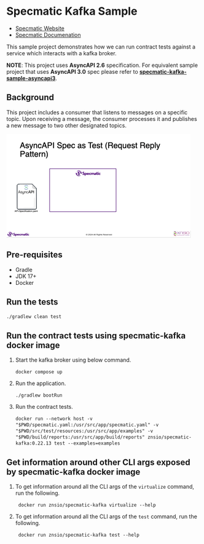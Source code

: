 # Specmatic Kafka Sample

* [Specmatic Website](https://specmatic.io)
* [Specmatic Documenation](https://specmatic.io/documentation.html)

This sample project demonstrates how we can run contract tests against a service which interacts with a kafka broker.

**NOTE**: This project uses **AsyncAPI 2.6** specification. For equivalent sample project that uses **AsyncAPI 3.0** spec please refer to **[specmatic-kafka-sample-asyncapi3](https://github.com/znsio/specmatic-kafka-sample-asyncapi3)**.

## Background
This project includes a consumer that listens to messages on a specific topic.
Upon receiving a message, the consumer processes it and publishes a new message to two other designated topics.

![Specmatic Kafka Sample Architecture](AsyncAPI-Request-Reply-Draft.gif)


## Pre-requisites
* Gradle
* JDK 17+
* Docker

## Run the tests
```shell
./gradlew clean test
```

## Run the contract tests using specmatic-kafka docker image

1. Start the kafka broker using below command.
   ```shell
   docker compose up
   ```
2. Run the application.
   ```shell
   ./gradlew bootRun
   ```
3. Run the contract tests.
   ```shell
   docker run --network host -v "$PWD/specmatic.yaml:/usr/src/app/specmatic.yaml" -v "$PWD/src/test/resources:/usr/src/app/examples" -v "$PWD/build/reports:/usr/src/app/build/reports" znsio/specmatic-kafka:0.22.13 test --examples=examples
   ```

## Get information around other CLI args exposed by specmatic-kafka docker image

1. To get information around all the CLI args of the `virtualize` command, run the following.
   ```shell
    docker run znsio/specmatic-kafka virtualize --help
   ```
2. To get information around all the CLI args of the `test` command, run the following.
   ```shell
    docker run znsio/specmatic-kafka test --help
   ```
